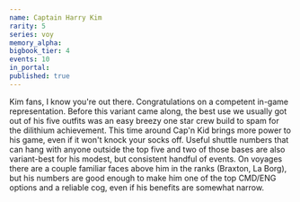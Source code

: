 ```yaml
---
name: Captain Harry Kim
rarity: 5
series: voy
memory_alpha:
bigbook_tier: 4
events: 10
in_portal:
published: true
---
```


Kim fans, I know you're out there. Congratulations on a competent in-game representation. Before this variant came along, the best use we usually got out of his five outfits was an easy breezy one star crew build to spam for the dilithium achievement. This time around Cap'n Kid brings more power to his game, even if it won't knock your socks off. Useful shuttle numbers that can hang with anyone outside the top five and two of those bases are also variant-best for his modest, but consistent handful of events. On voyages there are a couple familiar faces above him in the ranks (Braxton, La Borg), but his numbers are good enough to make him one of the top CMD/ENG options and a reliable cog, even if his benefits are somewhat narrow.
